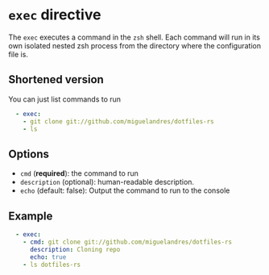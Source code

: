 # `exec` directive

The `exec` executes a command in the `zsh` shell. Each command will run in its
own isolated nested zsh process from the directory where the configuration file
is.

## Shortened version

You can just list commands to run

```yaml
  - exec:
    - git clone git://github.com/miguelandres/dotfiles-rs
    - ls
```

## Options

* `cmd` (**required**): the command to run
* `description` (optional): human-readable description.
* `echo` (default: false): Output the command to run to the console

## Example

```yaml
  - exec:
    - cmd: git clone git://github.com/miguelandres/dotfiles-rs
      description: Cloning repo
      echo: true
    - ls dotfiles-rs
```
